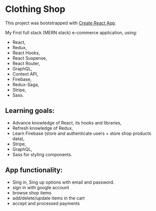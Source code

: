 # Clothing Shop 

This project was bootstrapped with [Create React App](https://github.com/facebook/create-react-app).

My First full stack (MERN stack) e-commerce application, using:
- React, 
- Redux, 
- React Hooks, 
- React Suspense, 
- React Router, 
- GraphQL, 
- Context API, 
- Firebase, 
- Redux-Saga, 
- Stripe, 
- Sass.

## Learning goals:
- Advance knowledge of React, its hooks and libraries,
- Refresh knowledge of Redux,
- Learn Firebase (store and authenticate users + store shop products data),
- Stripe,
- GraphQL,
- Sass for styling components.

## App functionality:
- Sing in, Sing up options with email and password.
- sign in with google account
- browse shop items
- add/delete/update items in the cart
- accept and processed payments

